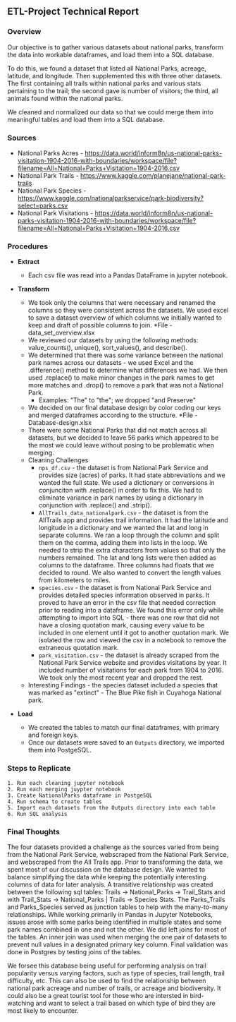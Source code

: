 ## ETL-Project Technical Report

### Overview

Our objective is to gather various datasets about national parks, transform the data into workable dataframes, and load them into a SQL database. 

To do this, we found a dataset that listed all National Parks, acreage, latitude, and longitude. Then supplemented this with three other datasets. The first containing all trails within national parks and various stats pertaining to the trail; the second gave is number of visitors; the third, all animals found within the national parks.

We cleaned and normalized our data so that we could merge them into meaningful tables and load them into a SQL database.

### Sources

* National Parks Acres - https://data.world/inform8n/us-national-parks-visitation-1904-2016-with-boundaries/workspace/file?filename=All+National+Parks+Visitation+1904-2016.csv
* National Park Trails -  https://www.kaggle.com/planejane/national-park-trails
* National Park Species - https://www.kaggle.com/nationalparkservice/park-biodiversity?select=parks.csv
* National Park Visitations - https://data.world/inform8n/us-national-parks-visitation-1904-2016-with-boundaries/workspace/file?filename=All+National+Parks+Visitation+1904-2016.csv
 
### Procedures

* **Extract**
    * Each csv file was read into a Pandas DataFrame in jupyter notebook.

* **Transform**
    * We took only the columns that were necessary and renamed the columns so they were consistent across the datasets.  We used excel to save a dataset overview of which columns we initially wanted to keep and draft of possible columns to join.
    	*File - data_set_overview.xlsx
    * We reviewed our datasets by using the following methods: value_counts(), unique(), sort_values(), and describe().
    * We determined that there was some variance between the national park names across our datasets - we used Excel and the .difference() method to determine what differences we had. We then used .replace() to make minor changes in the park names to get more matches and .drop() to remove a park that was not a National Park.
        * Examples: "The" to "the"; we dropped "and Preserve"
    * We decided on our final database design by color coding our keys and merged dataframes according to the structure.
	*File - Database-design.xlsx
    * There were some National Parks that did not match across all datasets, but we decided to leave 56 parks which appeared to be the most we could leave without posing to be problematic when merging.
    * Cleaning Challenges
        * `nps_df.csv` - the dataset is from National Park Service and provides size (acres) of parks.  It had state abbreviations and we wanted the full state. We used a dictionary or conversions in conjunciton with .replace() in order to fix this.  We had to eliminate variance in park names by using a dictionary in conjunction with .replace() and .strip().
        * `AllTrails_data_nationalpark.csv` - the dataset is from the AllTrails app and provides trail information.  It had the latitude and longitude in a dictionary and we wanted the lat and long in separate columns. We ran a loop through the column and split them on the comma, adding them into lists in the loop. We needed to strip the extra characters from values so that only the numbers remained. The lat and long lists were then added as columns to the dataframe. Three columns had floats that we decided to round.  We also wanted to convert the length values from kilometers to miles. 
        * `species.csv` - the dataset is from National Park Service and provides detailed species information observed in parks.  It proved to have an error in the csv file that needed correction prior to reading into a dataframe. We found this error only while attempting to import into SQL - there was one row that did not have a closing quotation mark, causing every value to be included in one element until it got to another quotation mark. We isolated the row and viewed the csv in a notebook to remove the extraneous quotation mark.
        * `park_visitation.csv` - the dataset is already scraped from the National Park Service website and provides visitations by year.  It included number of visitations for each park from 1904 to 2016. We took only the most recent year and dropped the rest. 
    * Interesting Findings - the species dataset included a species that was marked as "extinct" - The Blue Pike fish in Cuyahoga National park.

* **Load**
    * We created the tables to match our final dataframes, with primary and foreign keys. 
    * Once our datasets were saved to an `Outputs` directory, we imported them into PostgeSQL.

### Steps to Replicate
    1. Run each cleaning jupyter notebook 
    2. Run each merging juypter notebook
    3. Create NationalParks dataframe in PostgeSQL
    4. Run schema to create tables
    5. Import each datasets from the Outputs directory into each table
    6. Run SQL analysis

### Final Thoughts
The four datasets provided a challenge as the sources varied from being from the National Park Service, webscraped from the National Park Service, and webscraped from the All Trails app.  Prior to transforming the data, we spent most of our discussion on the database design.  We wanted to balance simplifying the data while keeping the potentially interesting columns of data for later analysis.  A transitive relationship was created between the following sql tables: Trails -> National_Parks -> Trail_Stats and with Trail_Stats -> National_Parks | Trails -> Species Stats.  The Parks_Trails and Parks_Species served as junction tables to help with the many-to-many relationships.  While working primarily in Pandas in Jupyter Notebooks, issues arose with some parks being identified in multiple states and some park names combined in one and not the other.  We did left joins for most of the tables.  An inner join was used when merging the one pair of datasets to prevent null values in a designated primary key column.  Final validation was done in Postgres by testing joins of the tables. 

We forsee this database being useful for performing analysis on trail popularity versus varying factors, such as type of species, trail length, trail difficulty, etc. This can also be used to find the relationship between national park acreage and number of trails, or acreage and biodiversity. It could also be a great tourist tool for those who are intersted in bird-watching and want to select a trail based on which type of bird they are most likely to encounter.
 
